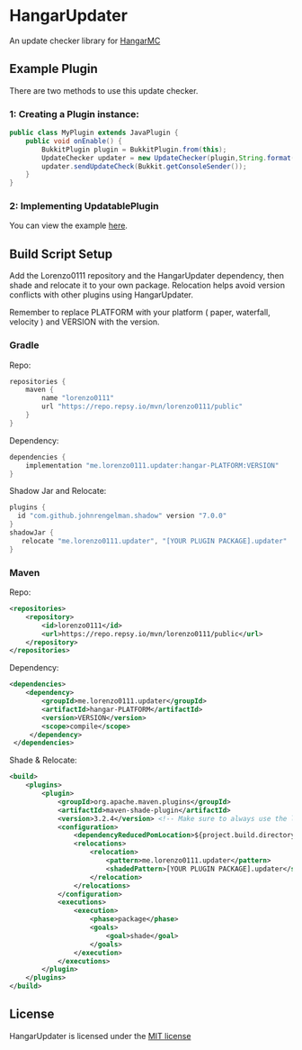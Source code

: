 # HangarUpdater
An update checker library for [HangarMC](https://github.com/HangarMC/Hangar)

## Example Plugin
There are two methods to use this update checker.

### 1: Creating a Plugin instance:
```java
public class MyPlugin extends JavaPlugin {
    public void onEnable() {
        BukkitPlugin plugin = BukkitPlugin.from(this);
        UpdateChecker updater = new UpdateChecker(plugin,String.format("[%s] Update found: %new-version%", this.getName()), "paper","Resource", "paper", null);
        updater.sendUpdateCheck(Bukkit.getConsoleSender());
    }
}
```
### 2: Implementing UpdatablePlugin
You can view the example [here](hangar-paper/src/test/java/me/lorenzo0111/updater/SamplePlugin.java).

## Build Script Setup
Add the Lorenzo0111 repository and the HangarUpdater dependency, then shade and relocate it to your own package.
Relocation helps avoid version conflicts with other plugins using HangarUpdater. 

Remember to replace PLATFORM with your platform ( paper, waterfall, velocity ) and VERSION with the version.

### Gradle

Repo:
```groovy
repositories {
    maven {
        name "lorenzo0111"
        url "https://repo.repsy.io/mvn/lorenzo0111/public"
    }
}
```

Dependency:
```groovy
dependencies {
    implementation "me.lorenzo0111.updater:hangar-PLATFORM:VERSION"
}
```

Shadow Jar and Relocate:
```groovy
plugins {
  id "com.github.johnrengelman.shadow" version "7.0.0"
}
shadowJar {
   relocate "me.lorenzo0111.updater", "[YOUR PLUGIN PACKAGE].updater"
}
```

### Maven
Repo:
```xml
<repositories>
    <repository>
        <id>lorenzo0111</id>
        <url>https://repo.repsy.io/mvn/lorenzo0111/public</url>
    </repository>
</repositories>
```
Dependency:
```xml
<dependencies>
    <dependency>
        <groupId>me.lorenzo0111.updater</groupId>
        <artifactId>hangar-PLATFORM</artifactId>
        <version>VERSION</version>
        <scope>compile</scope>
     </dependency>
 </dependencies>
 ```
 
Shade & Relocate:
```xml
<build>
    <plugins>
        <plugin>
            <groupId>org.apache.maven.plugins</groupId>
            <artifactId>maven-shade-plugin</artifactId>
            <version>3.2.4</version> <!-- Make sure to always use the latest version (https://maven.apache.org/plugins/maven-shade-plugin/) -->
            <configuration>
                <dependencyReducedPomLocation>${project.build.directory}/dependency-reduced-pom.xml</dependencyReducedPomLocation>
                <relocations>
                    <relocation>
                        <pattern>me.lorenzo0111.updater</pattern>
                        <shadedPattern>[YOUR PLUGIN PACKAGE].updater</shadedPattern> <!-- Replace this -->
                    </relocation>
                </relocations>
            </configuration>
            <executions>
                <execution>
                    <phase>package</phase>
                    <goals>
                        <goal>shade</goal>
                    </goals>
                </execution>
            </executions>
        </plugin>
    </plugins>
</build>
```

## License
HangarUpdater is licensed under the [MIT license](LICENSE)

